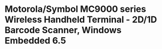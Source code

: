 # Motorola/Symbol MC9000 series Wireless Handheld Terminal - 2D/1D Barcode Scanner, Windows Embedded 6.5

